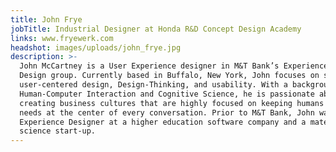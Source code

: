 ```yaml
---
title: John Frye
jobTitle: Industrial Designer at Honda R&D Concept Design Academy
links: www.fryewerk.com
headshot: images/uploads/john_frye.jpg
description: >-
  John McCartney is a User Experience designer in M&T Bank’s Experience and
  Design group. Currently based in Buffalo, New York, John focuses on strategy,
  user-centered design, Design-Thinking, and usability. With a background in
  Human-Computer Interaction and Cognitive Science, he is passionate about
  creating business cultures that are highly focused on keeping humans and their
  needs at the center of every conversation. Prior to M&T Bank, John was a User
  Experience Designer at a higher education software company and a materials
  science start-up.
---
```

